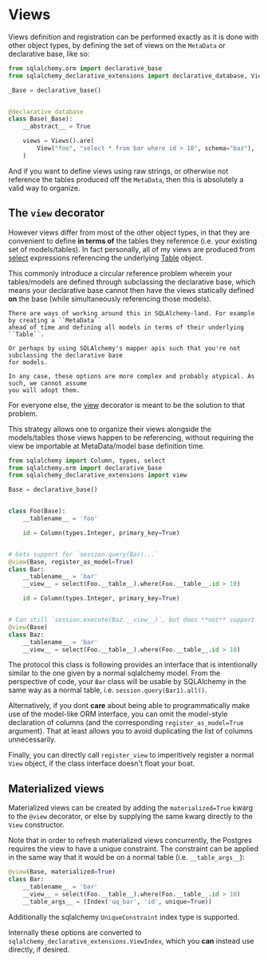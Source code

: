 # Views

Views definition and registration can be performed exactly as it is done with
other object types, by defining the set of views on the `MetaData` or
declarative base, like so:

```python
from sqlalchemy.orm import declarative_base
from sqlalchemy_declarative_extensions import declarative_database, View, Views

_Base = declarative_base()


@declarative_database
class Base(_Base):
    __abstract__ = True

    views = Views().are(
        View("foo", "select * from bar where id > 10", schema="baz"),
    )
```

And if you want to define views using raw strings, or otherwise not reference
the tables produced off the `MetaData`, then this is absolutely a valid way to
organize.

## The `view` decorator

However views differ from most of the other object types, in that they are
convenient to define **in terms of** the tables they reference (i.e. your
existing set of models/tables). In fact personally, all of my views are produced
from [select](sqlalchemy.sql.expression.select) expressions referencing the
underlying [Table](sqlalchemy.schema.Table) object.

This commonly introduce a circular reference problem wherein your tables/models
are defined through subclassing the declarative base, which means your
declarative base cannot then have the views statically defined **on** the base
(while simultaneously referencing those models).

```{note}
There are ways of working around this in SQLAlchemy-land. For example by creating a ``MetaData``
ahead of time and defining all models in terms of their underlying ``Table``.

Or perhaps by using SQLAlchemy's mapper apis such that you're not subclassing the declarative base
for models.

In any case, these options are more complex and probably atypical. As such, we cannot assume
you will adopt them.
```

For everyone else, the [view](sqlalchemy_declarative_extensions.view) decorator
is meant to be the solution to that problem.

This strategy allows one to organize their views alongside the models/tables
those views happen to be referencing, without requiring the view be importable
at MetaData/model base definition time.

```python
from sqlalchemy import Column, types, select
from sqlalchemy.orm import declarative_base
from sqlalchemy_declarative_extensions import view

Base = declarative_base()


class Foo(Base):
    __tablename__ = 'foo'

    id = Column(types.Integer, primary_key=True)


# Gets support for `session.query(Bar)...`
@view(Base, register_as_model=True)
class Bar:
    __tablename__ = 'bar'
    __view__ = select(Foo.__table__).where(Foo.__table__.id > 10)

    id = Column(types.Integer, primary_key=True)


# Can still `session.execute(Baz.__view__)`, but does **not** support `session.query(Baz)...`
@view(Base)
class Baz:
    __tablename__ = 'bar'
    __view__ = select(Foo.__table__).where(Foo.__table__.id > 10)
```

The protocol this class is following provides an interface that is intentionally
similar to the one given by a normal sqlalchemy model. From the perspective of
code, your `Bar` class will be usable by SQLAlchemy in the same way as a normal
table, i.e. `session.query(Bar1).all()`.

Alternatively, if you dont **care** about being able to programmatically make
use of the model-like ORM interface, you can omit the model-style declaration of
columns (and the corresponding `register_as_model=True` argument). That at least
allows you to avoid duplicating the list of columns unnecessarily.

Finally, you can directly call `register_view` to imperitively register a normal
`View` object, if the class interface doesn't float your boat.

## Materialized views

Materialized views can be created by adding the `materialized=True` kwarg to the
`@view` decorator, or else by supplying the same kwarg directly to the `View`
constructor.

Note that in order to refresh materialized views concurrently, the Postgres
requires the view to have a unique constraint. The constraint can be applied in
the same way that it would be on a normal table (i.e. `__table_args__`):

```python
@view(Base, materialized=True)
class Bar:
    __tablename__ = 'bar'
    __view__ = select(Foo.__table__).where(Foo.__table__.id > 10)
    __table_args__ = (Index('uq_bar', 'id', unique=True))
```

Additionally the sqlalchemy `UniqueConstraint` index type is supported.

Internally these options are converted to
`sqlalchemy_declarative_extensions.ViewIndex`, which you **can** instead use
directly, if desired.

